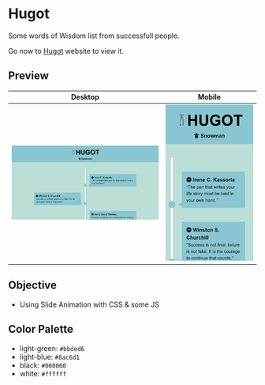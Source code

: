 # Hugot
Some words of Wisdom list from successfull people.

Go now to [Hugot](https://hugot-mrg.netlify.com) website to view it.

## Preview
|   Desktop   |   Mobile    |
| ----------- | ----------- |
| ![Home - Desktop View](./img/snapshots/home-desktop.png) | ![Home - Mobile View](./img/snapshots/home-mobile.png) |
  

## Objective
* Using Slide Animation with CSS & some JS

## Color Palette
* light-green: `#bbded6`
* light-blue: `#8ac6d1`
* black: `#000000`
* white: `#ffffff`
